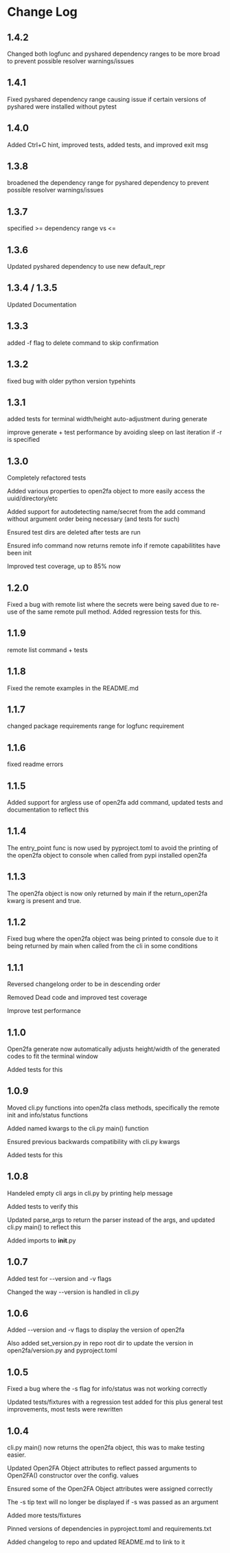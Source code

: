 # Change Log

## 1.4.2

Changed both logfunc and pyshared dependency ranges to be more broad to prevent possible resolver warnings/issues

## 1.4.1

Fixed pyshared dependency range causing issue if certain versions of pyshared were installed without pytest

## 1.4.0

Added Ctrl+C hint, improved tests, added tests, and improved exit msg

## 1.3.8

broadened the dependency range for pyshared dependency to prevent possible resolver warnings/issues

## 1.3.7

specified >= dependency range vs <=

## 1.3.6

Updated pyshared dependency to use new default_repr

## 1.3.4 / 1.3.5

Updated Documentation

## 1.3.3

added -f flag to delete command to skip confirmation

## 1.3.2

fixed bug with older python version typehints

## 1.3.1

added tests for terminal width/height auto-adjustment during generate

improve generate + test performance by avoiding sleep on last iteration if -r is specified

## 1.3.0

Completely refactored tests

Added various properties to open2fa object to more easily access the uuid/directory/etc

Added support for autodetecting name/secret from the add command without argument order being necessary (and tests for such)

Ensured test dirs are deleted after tests are run

Ensured info command now returns remote info if remote capabilitites have been init

Improved test coverage, up to 85% now

## 1.2.0

Fixed a bug with remote list where the secrets were being saved due to re-use of the same remote pull method. Added regression tests for this.

## 1.1.9

remote list command + tests

## 1.1.8

Fixed the remote examples in the README.md

## 1.1.7

changed package requirements range for logfunc requirement

## 1.1.6

fixed readme errors

## 1.1.5

Added support for argless use of open2fa add command, updated tests and documentation to reflect this

## 1.1.4

The entry_point func is now used by pyproject.toml to avoid the printing of the open2fa object to console when called from pypi installed open2fa

## 1.1.3

The open2fa object is now only returned by main if the return_open2fa kwarg is present and true.

## 1.1.2

Fixed bug where the open2fa object was being printed to console due to it being returned by main when called from the cli in some conditions

## 1.1.1

Reversed changelong order to be in descending order

Removed Dead code and improved test coverage

Improve test performance

## 1.1.0

Open2fa generate now automatically adjusts height/width of the generated codes to fit the terminal window

Added tests for this

## 1.0.9

Moved cli.py functions into open2fa class methods, specifically the remote init and info/status functions

Added named kwargs to the cli.py main() function

Ensured previous backwards compatibility with cli.py kwargs

Added tests for this

## 1.0.8

Handeled empty cli args in cli.py by printing help message

Added tests to verify this

Updated parse_args to return the parser instead of the args, and updated cli.py main() to reflect this

Added imports to **init**.py

## 1.0.7

Added test for --version and -v flags

Changed the way --version is handled in cli.py

## 1.0.6

Added --version and -v flags to display the version of open2fa

Also added set_version.py in repo root dir to update the version in open2fa/version.py and pyproject.toml

## 1.0.5

Fixed a bug where the -s flag for info/status was not working correctly

Updated tests/fixtures with a regression test added for this plus general test improvements, most tests were rewritten

## 1.0.4

cli.py main() now returns the open2fa object, this was to make testing easier.

Updated Open2FA Object attributes to reflect passed arguments to Open2FA() constructor over the config. values

Ensured some of the Open2FA Object attributes were assigned correctly

The -s tip text will no longer be displayed if -s was passed as an argument

Added more tests/fixtures

Pinned versions of dependencies in pyproject.toml and requirements.txt

Added changelog to repo and updated README.md to link to it
